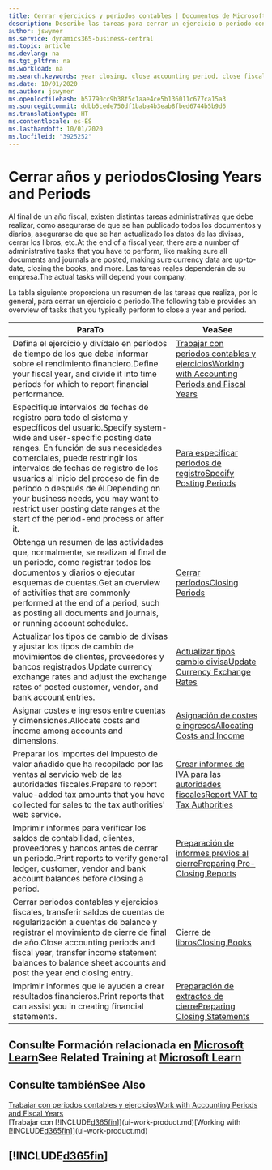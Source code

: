 ```yaml
---
title: Cerrar ejercicios y periodos contables | Documentos de Microsoft
description: Describe las tareas para cerrar un ejercicio o periodo contable, por ejemplo, asegurarse de que se ha registrado los documentos y los diarios, y comprobar los saldos bancarios.
author: jswymer
ms.service: dynamics365-business-central
ms.topic: article
ms.devlang: na
ms.tgt_pltfrm: na
ms.workload: na
ms.search.keywords: year closing, close accounting period, close fiscal year, bank account detailed trial balance
ms.date: 10/01/2020
ms.author: jswymer
ms.openlocfilehash: b57790cc9b38f5c1aae4ce5b136011c677ca15a3
ms.sourcegitcommit: ddbb5cede750df1baba4b3eab8fbed6744b5b9d6
ms.translationtype: HT
ms.contentlocale: es-ES
ms.lasthandoff: 10/01/2020
ms.locfileid: "3925252"
---
```

# <a name="closing-years-and-periods"></a><span data-ttu-id="40829-103">Cerrar años y periodos</span><span class="sxs-lookup"><span data-stu-id="40829-103">Closing Years and Periods</span></span>

<span data-ttu-id="40829-104">Al final de un año fiscal, existen distintas tareas administrativas que debe realizar, como asegurarse de que se han publicado todos los documentos y diarios, asegurarse de que se han actualizado los datos de las divisas, cerrar los libros, etc.</span><span class="sxs-lookup"><span data-stu-id="40829-104">At the end of a fiscal year, there are a number of administrative tasks that you have to perform, like making sure all documents and journals are posted, making sure currency data are up-to-date, closing the books, and more.</span></span> <span data-ttu-id="40829-105">Las tareas reales dependerán de su empresa.</span><span class="sxs-lookup"><span data-stu-id="40829-105">The actual tasks will depend your company.</span></span>

<span data-ttu-id="40829-106">La tabla siguiente proporciona un resumen de las tareas que realiza, por lo general, para cerrar un ejercicio o periodo.</span><span class="sxs-lookup"><span data-stu-id="40829-106">The following table provides an overview of tasks that you typically perform to close a year and period.</span></span>

| <span data-ttu-id="40829-107">Para</span><span class="sxs-lookup"><span data-stu-id="40829-107">To</span></span> | <span data-ttu-id="40829-108">Vea</span><span class="sxs-lookup"><span data-stu-id="40829-108">See</span></span> |
| --- | --- |
| <span data-ttu-id="40829-109">Defina el ejercicio y divídalo en períodos de tiempo de los que deba informar sobre el rendimiento financiero.</span><span class="sxs-lookup"><span data-stu-id="40829-109">Define your fiscal year, and divide it into time periods for which to report financial performance.</span></span> | [<span data-ttu-id="40829-110">Trabajar con periodos contables y ejercicios</span><span class="sxs-lookup"><span data-stu-id="40829-110">Working with Accounting Periods and Fiscal Years</span></span>](finance-accounting-periods-and-fiscal-years.md)|
| <span data-ttu-id="40829-111">Especifique intervalos de fechas de registro para todo el sistema y específicos del usuario.</span><span class="sxs-lookup"><span data-stu-id="40829-111">Specify system-wide and user-specific posting date ranges.</span></span> <span data-ttu-id="40829-112">En función de sus necesidades comerciales, puede restringir los intervalos de fechas de registro de los usuarios al inicio del proceso de fin de periodo o después de él.</span><span class="sxs-lookup"><span data-stu-id="40829-112">Depending on your business needs, you may want to restrict user posting date ranges at the start of the period-end process or after it.</span></span> |[<span data-ttu-id="40829-113">Para especificar periodos de registro</span><span class="sxs-lookup"><span data-stu-id="40829-113">Specify Posting Periods</span></span>](finance-how-specify-posting-periods.md) |
| <span data-ttu-id="40829-114">Obtenga un resumen de las actividades que, normalmente, se realizan al final de un periodo, como registrar todos los documentos y diarios o ejecutar esquemas de cuentas.</span><span class="sxs-lookup"><span data-stu-id="40829-114">Get an overview of activities that are commonly performed at the end of a period, such as posting all documents and journals, or running account schedules.</span></span> |[<span data-ttu-id="40829-115">Cerrar períodos</span><span class="sxs-lookup"><span data-stu-id="40829-115">Closing Periods</span></span>](year-how-complete-period-end-processes.md) |
| <span data-ttu-id="40829-116">Actualizar los tipos de cambio de divisas y ajustar los tipos de cambio de movimientos de clientes, proveedores y bancos registrados.</span><span class="sxs-lookup"><span data-stu-id="40829-116">Update currency exchange rates and adjust the exchange rates of posted customer, vendor, and bank account entries.</span></span> |[<span data-ttu-id="40829-117">Actualizar tipos cambio divisa</span><span class="sxs-lookup"><span data-stu-id="40829-117">Update Currency Exchange Rates</span></span>](finance-how-update-currencies.md) |
| <span data-ttu-id="40829-118">Asignar costes e ingresos entre cuentas y dimensiones.</span><span class="sxs-lookup"><span data-stu-id="40829-118">Allocate costs and income among accounts and dimensions.</span></span> |[<span data-ttu-id="40829-119">Asignación de costes e ingresos</span><span class="sxs-lookup"><span data-stu-id="40829-119">Allocating Costs and Income</span></span>](year-allocate-costs-income.md) |
| <span data-ttu-id="40829-120">Preparar los importes del impuesto de valor añadido que ha recopilado por las ventas al servicio web de las autoridades fiscales.</span><span class="sxs-lookup"><span data-stu-id="40829-120">Prepare to report value-added tax amounts that you have collected for sales to the tax authorities' web service.</span></span> |[<span data-ttu-id="40829-121">Crear informes de IVA para las autoridades fiscales</span><span class="sxs-lookup"><span data-stu-id="40829-121">Report VAT to Tax Authorities</span></span>](finance-how-report-vat.md)|
| <span data-ttu-id="40829-122">Imprimir informes para verificar los saldos de contabilidad, clientes, proveedores y bancos antes de cerrar un periodo.</span><span class="sxs-lookup"><span data-stu-id="40829-122">Print reports to verify general ledger, customer, vendor and bank account balances before closing a period.</span></span> |[<span data-ttu-id="40829-123">Preparación de informes previos al cierre</span><span class="sxs-lookup"><span data-stu-id="40829-123">Preparing Pre-Closing Reports</span></span>](year-prepare-preclose-reports.md) |
| <span data-ttu-id="40829-124">Cerrar periodos contables y ejercicios fiscales, transferir saldos de cuentas de regularización a cuentas de balance y registrar el movimiento de cierre de final de año.</span><span class="sxs-lookup"><span data-stu-id="40829-124">Close accounting periods and fiscal year, transfer income statement balances to balance sheet accounts and post the year end closing entry.</span></span> |[<span data-ttu-id="40829-125">Cierre de libros</span><span class="sxs-lookup"><span data-stu-id="40829-125">Closing Books</span></span>](year-close-books.md) |
| <span data-ttu-id="40829-126">Imprimir informes que le ayuden a crear resultados financieros.</span><span class="sxs-lookup"><span data-stu-id="40829-126">Print reports that can assist you in creating financial statements.</span></span> |[<span data-ttu-id="40829-127">Preparación de extractos de cierre</span><span class="sxs-lookup"><span data-stu-id="40829-127">Preparing Closing Statements</span></span>](year-prepare-close-statement.md) |

## <a name="see-related-training-at-microsoft-learn"></a><span data-ttu-id="40829-128">Consulte Formación relacionada en [Microsoft Learn](/learn/modules/close-fiscal-year-dynamics-365-business-central/index)</span><span class="sxs-lookup"><span data-stu-id="40829-128">See Related Training at [Microsoft Learn](/learn/modules/close-fiscal-year-dynamics-365-business-central/index)</span></span>

## <a name="see-also"></a><span data-ttu-id="40829-129">Consulte también</span><span class="sxs-lookup"><span data-stu-id="40829-129">See Also</span></span>

[<span data-ttu-id="40829-130">Trabajar con periodos contables y ejercicios</span><span class="sxs-lookup"><span data-stu-id="40829-130">Work with Accounting Periods and Fiscal Years</span></span>](finance-accounting-periods-and-fiscal-years.md)  
<span data-ttu-id="40829-131">[Trabajar con [!INCLUDE[d365fin](includes/d365fin_md.md)]](ui-work-product.md)</span><span class="sxs-lookup"><span data-stu-id="40829-131">[Working with [!INCLUDE[d365fin](includes/d365fin_md.md)]](ui-work-product.md)</span></span>

## [!INCLUDE[d365fin](includes/free_trial_md.md)]  
